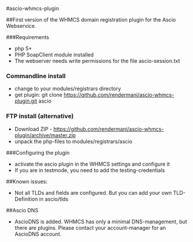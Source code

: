 #ascio-whmcs-plugin

##First version of the WHMCS domain registration plugin for the Ascio Webservice. 

###Requirements
- php 5+
- PHP SoapClient module installed
- The webserver needs write permissions for the file ascio-session.txt

### Commandline install

- change to your modules/registrars directory
- get plugin:  git clone https://github.com/rendermani/ascio-whmcs-plugin.git ascio

### FTP install (alternative)

- Download ZIP - https://github.com/rendermani/ascio-whmcs-plugin/archive/master.zip
- unpack the php-files to modules/registrars/ascio

###Configuring the plugin

- activate the ascio plugin in the WHMCS settings and configure it
- If you are in testmode, you need to add the testing-credentials


##Known issues: 

- Not all TLDs and fields are configured. But you can add your own TLD-Definition in ascio/tlds

##Ascio DNS

- AscioDNS is added. WHMCS has only a minimal DNS-management, but there are plugins. Please contact your account-manager for an AscioDNS account.